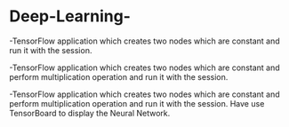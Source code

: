 # Deep-Learning-
-TensorFlow application which creates two nodes which are constant and run it
with the session.

-TensorFlow application which creates two nodes which are constant and
perform multiplication operation and run it with the session.

-TensorFlow application which creates two nodes which are constant and
perform multiplication operation and run it with the session.
Have use TensorBoard to display the Neural Network.

